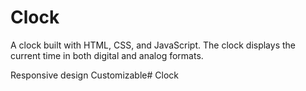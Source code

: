 # Clock
A clock built with HTML, CSS, and JavaScript. The clock displays the current time in both digital and analog formats.

Responsive design
Customizable# Clock
